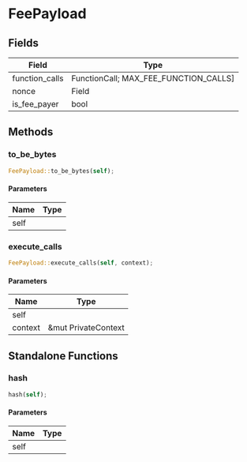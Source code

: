 # FeePayload

## Fields
| Field | Type |
| --- | --- |
| function_calls | FunctionCall; MAX_FEE_FUNCTION_CALLS] |
| nonce | Field |
| is_fee_payer | bool |

## Methods

### to_be_bytes

```rust
FeePayload::to_be_bytes(self);
```

#### Parameters
| Name | Type |
| --- | --- |
| self |  |

### execute_calls

```rust
FeePayload::execute_calls(self, context);
```

#### Parameters
| Name | Type |
| --- | --- |
| self |  |
| context | &mut PrivateContext |

## Standalone Functions

### hash

```rust
hash(self);
```

#### Parameters
| Name | Type |
| --- | --- |
| self |  |

